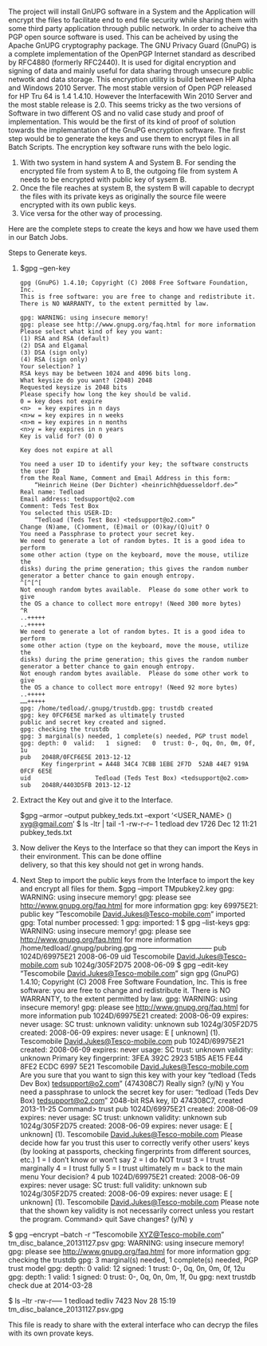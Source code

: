 The project will install GnUPG software in a System and the Application will encrypt the files to facilitate end to end file security while sharing them with some third party application through public network.
In order to acheive tha PGP open source software is used. This can be acheived by using the Apache GnUPG cryptography package.
The GNU Privacy Guard (GnuPG) is a complete implementation of the OpenPGP Internet standard as described by RFC4880 (formerly RFC2440). It is used for digital encryption and signing of data and mainly useful for data sharing through unsecure public netwotk and data storage.
This encryption utility is build between HP Alpha and Windows 2010 Server.
The most stable version of Open PGP released for HP Tru 64 is 1.4 1.4.10. 
However the Interfacewith Win 2010 Server and the most stable release is 2.0.
This seems tricky as the two versions of Software in two different OS and no valid case study and proof of implementation. This would be the first of its kind of proof of solution towards the implemantation of the GnuPG encryption software.
The first step would be to generate the keys and use them to encrypt files in all Batch Scripts.
The encryption key software runs with the belo logic.
  1. With two system in hand system A and System B. For sending the encrypted file from system A to B, the outgoing file from       system A needs to be encrypted with public key of sysem B.
  2. Once the file reaches at system B, the system B will capable to decrypt the files with its private keys as originally the      source file weere encrypted with its own public keys.  
  3. Vice versa for the other way of processing. 
  
Here are the complete steps to create the keys and how we have used them in our Batch Jobs.

Steps to Generate keys.

1.  $gpg –gen-key

        gpg (GnuPG) 1.4.10; Copyright (C) 2008 Free Software Foundation, Inc.
        This is free software: you are free to change and redistribute it.
        There is NO WARRANTY, to the extent permitted by law.
      
        gpg: WARNING: using insecure memory!
        gpg: please see http://www.gnupg.org/faq.html for more information
        Please select what kind of key you want:
        (1) RSA and RSA (default)
        (2) DSA and Elgamal
        (3) DSA (sign only)
        (4) RSA (sign only)
        Your selection? 1
        RSA keys may be between 1024 and 4096 bits long.
        What keysize do you want? (2048) 2048
        Requested keysize is 2048 bits
        Please specify how long the key should be valid.
        0 = key does not expire
        <n>  = key expires in n days
        <n>w = key expires in n weeks
        <n>m = key expires in n months
        <n>y = key expires in n years
        Key is valid for? (0) 0

        Key does not expire at all
        
        You need a user ID to identify your key; the software constructs the user ID
        from the Real Name, Comment and Email Address in this form:
            “Heinrich Heine (Der Dichter) <heinrichh@duesseldorf.de>”
        Real name: Tedload
        Email address: tedsupport@o2.com
        Comment: Teds Test Box
        You selected this USER-ID:
            “Tedload (Teds Test Box) <tedsupport@o2.com>”
        Change (N)ame, (C)omment, (E)mail or (O)kay/(Q)uit? O
        You need a Passphrase to protect your secret key.
        We need to generate a lot of random bytes. It is a good idea to perform
        some other action (type on the keyboard, move the mouse, utilize the
        disks) during the prime generation; this gives the random number
        generator a better chance to gain enough entropy.
        ^[^[^[
        Not enough random bytes available.  Please do some other work to give
        the OS a chance to collect more entropy! (Need 300 more bytes)
        ^R
        ..+++++
        ..+++++
        We need to generate a lot of random bytes. It is a good idea to perform
        some other action (type on the keyboard, move the mouse, utilize the
        disks) during the prime generation; this gives the random number
        generator a better chance to gain enough entropy.
        Not enough random bytes available.  Please do some other work to give
        the OS a chance to collect more entropy! (Need 92 more bytes)
        ..+++++
        ……+++++
        gpg: /home/tedload/.gnupg/trustdb.gpg: trustdb created
        gpg: key 0FCF6E5E marked as ultimately trusted
        public and secret key created and signed.
        gpg: checking the trustdb
        gpg: 3 marginal(s) needed, 1 complete(s) needed, PGP trust model
        gpg: depth: 0  valid:   1  signed:   0  trust: 0-, 0q, 0n, 0m, 0f, 1u
        pub   2048R/0FCF6E5E 2013-12-12
              Key fingerprint = A448 34C4 7CBB 1EBE 2F7D  52AB 44E7 919A 0FCF 6E5E
        uid                  Tedload (Teds Test Box) <tedsupport@o2.com>
        sub   2048R/4403D5FB 2013-12-12


2. Extract the Key out and give it to the Interface.

    $gpg –armor –output pubkey_teds.txt –export ‘<USER_NAME> (<SOME DESCRIPTION>) <xyg@gmail.com>’
    $ ls -ltr | tail -1
    -rw-r–r–   1 tedload  dev            1726 Dec 12 11:21 pubkey_teds.txt


3. Now deliver the Keys to the Interface so that they can import the Keys in their environment. This can be done offline     
   delivery, so that this key should not get in wrong hands.

4. Next Step to import the public keys from the Interface to import the key and encrypt all files for them.
      $gpg –import TMpubkey2.key
      gpg: WARNING: using insecure memory!
      gpg: please see http://www.gnupg.org/faq.html for more information
      gpg: key 69975E21: public key “Tescomobile <David.Jukes@Tesco-mobile.com>” imported
      gpg: Total number processed: 1
      gpg:               imported: 1
      $ gpg –list-keys
      gpg: WARNING: using insecure memory!
      gpg: please see http://www.gnupg.org/faq.html for more information
      /home/tedload/.gnupg/pubring.gpg
      ——————————–
      pub   1024D/69975E21 2008-06-09
      uid                  Tescomobile <David.Jukes@Tesco-mobile.com>
      sub   1024g/305F2D75 2008-06-09
      $ gpg –edit-key “Tescomobile <David.Jukes@Tesco-mobile.com>” sign
      gpg (GnuPG) 1.4.10; Copyright (C) 2008 Free Software Foundation, Inc.
      This is free software: you are free to change and redistribute it.
      There is NO WARRANTY, to the extent permitted by law.
      gpg: WARNING: using insecure memory!
      gpg: please see http://www.gnupg.org/faq.html for more information
      pub  1024D/69975E21  created: 2008-06-09  expires: never       usage: SC
                           trust: unknown       validity: unknown
      sub  1024g/305F2D75  created: 2008-06-09  expires: never       usage: E
      [ unknown] (1). Tescomobile <David.Jukes@Tesco-mobile.com>
      pub  1024D/69975E21  created: 2008-06-09  expires: never       usage: SC
                           trust: unknown       validity: unknown
      Primary key fingerprint: 3FEA 392C 2923 51B5 AE15  FE44 8FE2 ECDC 6997 5E21
           Tescomobile <David.Jukes@Tesco-mobile.com>
      Are you sure that you want to sign this key with your
      key “tedload (Teds Dev Box) <tedsupport@o2.com>” (474308C7)
      Really sign? (y/N) y
      You need a passphrase to unlock the secret key for
      user: “tedload (Teds Dev Box) <tedsupport@o2.com>”
      2048-bit RSA key, ID 474308C7, created 2013-11-25
      Command> trust
      pub  1024D/69975E21  created: 2008-06-09  expires: never       usage: SC
                           trust: unknown       validity: unknown
      sub  1024g/305F2D75  created: 2008-06-09  expires: never       usage: E
      [ unknown] (1). Tescomobile <David.Jukes@Tesco-mobile.com>
      Please decide how far you trust this user to correctly verify other users’ keys
      (by looking at passports, checking fingerprints from different sources, etc.)
        1 = I don’t know or won’t say
        2 = I do NOT trust
        3 = I trust marginally
        4 = I trust fully
        5 = I trust ultimately
        m = back to the main menu
      Your decision? 4
      pub  1024D/69975E21  created: 2008-06-09  expires: never       usage: SC
                           trust: full          validity: unknown
      sub  1024g/305F2D75  created: 2008-06-09  expires: never       usage: E
      [ unknown] (1). Tescomobile <David.Jukes@Tesco-mobile.com>
      Please note that the shown key validity is not necessarily correct
      unless you restart the program.
Command> quit
Save changes? (y/N) y


$ gpg –encrypt –batch -r “Tescomobile <XYZ@Tesco-mobile.com>” tm_disc_balance_20131127.psv
    gpg: WARNING: using insecure memory!
    gpg: please see http://www.gnupg.org/faq.html for more information
    gpg: checking the trustdb
    gpg: 3 marginal(s) needed, 1 complete(s) needed, PGP trust model
    gpg: depth: 0  valid:  12  signed:   1  trust: 0-, 0q, 0n, 0m, 0f, 12u
    gpg: depth: 1  valid:   1  signed:   0  trust: 0-, 0q, 0n, 0m, 1f, 0u
    gpg: next trustdb check due at 2014-03-28
    
$ ls –ltr
-rw-r—–   1 tedload  tedliv      7423 Nov 28 15:19 tm_disc_balance_20131127.psv.gpg

This file is ready to share with the exteral interface who can decryp the files with its own provate keys.

